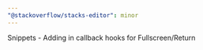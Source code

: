 ```yaml
---
"@stackoverflow/stacks-editor": minor
---
```


Snippets - Adding in callback hooks for Fullscreen/Return
